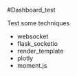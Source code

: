 #Dashboard\_test

Test some techniques

- websocket
- flask_socketio
- render_template
- plotly
- moment.js

